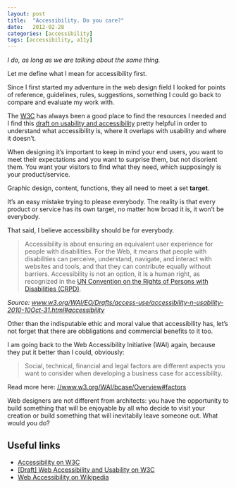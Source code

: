 ```yaml
---
layout: post
title:  "Accessibility. Do you care?"
date:   2012-02-28
categories: [accessibility]
tags: [accessibility, a11y]
---
```

_I do, as long as we are talking about the same thing._

Let me define what I mean for accessibility first.

Since I first started my adventure in the web design field I looked for points of reference, guidelines, rules, suggestions, something I could go back to compare and evaluate my work with.

The [W3C](//www.w3.org/) has always been a good place to find the resources I needed and I find this [draft on usability and accessibility](//www.w3.org/WAI/EO/Drafts/access-use/accessibility-n-usability-2010-10Oct-31.html) pretty helpful in order to understand what accessibility is, where it overlaps with usability and where it doesn’t.

When designing it’s important to keep in mind your end users, you want to meet their expectations and you want to surprise them, but not disorient them. You want your visitors to find what they need, which supposingly is your product/service.

Graphic design, content, functions, they all need to meet a set **target**.

It’s an easy mistake trying to please everybody. The reality is that every product or service has its own target, no matter how broad it is, it won’t be everybody.

That said, I believe accessibility should be for everybody.

<blockquote>
Accessibility is about ensuring an equivalent user experience for people with disabilities. For the Web, it means that people with disabilities can perceive, understand, navigate, and interact with websites and tools, and that they can contribute equally without barriers. Accessibility is not an option, it is a human right, as recognized in the <a href="//www.un.org/disabilities/default.asp?navid=12&pid=150">UN Convention on the Rights of Persons with Disabilities (CRPD)</a>.
</blockquote>
<cite>
    Source: <a href="//www.w3.org/WAI/EO/Drafts/access-use/accessibility-n-usability-2010-10Oct-31.html#accessibility">www.w3.org/WAI/EO/Drafts/access-use/accessibility-n-usability-2010-10Oct-31.html#accessibility</a>
</cite>

Other than the indisputable ethic and moral value that accessibility has, let’s not forget that there are obbligations and commercial benefits to it too.

I am going back to the Web Accessibility Initiative (WAI) again, because they put it better than I could, obviously:

<blockquote>
Social, technical, financial and legal factors are different aspects you want to consider when developing a business case for accessibility.
</blockquote>

Read more here: <a href="//www.w3.org/WAI/bcase/Overview#factors">//www.w3.org/WAI/bcase/Overview#factors</a>

Web designers are not different from architects: you have the opportunity to build something that will be enjoyable by all who decide to visit your creation or build something that will inevitabily leave someone out. What would you do?

<h2>Useful links</h2>

* [Accessibility on W3C](//www.w3.org/standards/webdesign/accessibility)
* [[Draft] Web Accessibility and Usability on W3C](//www.w3.org/WAI/EO/Drafts/access-use/accessibility-n-usability-2010-10Oct-31.html)
* [Web Accessibility on Wikipedia](//en.wikipedia.org/wiki/Web_accessibility)